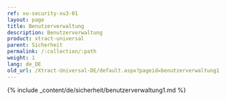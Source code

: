 ```yaml
---
ref: xu-security-xu3-01
layout: page
title: Benutzerverwaltung
description: Benutzerverwaltung
product: xtract-universal
parent: Sicherheit
permalink: /:collection/:path
weight: 1
lang: de_DE
old_url: /Xtract-Universal-DE/default.aspx?pageid=benutzerverwaltung1
---
```

{% include _content/de/sicherheit/benutzerverwaltung1.md %}



